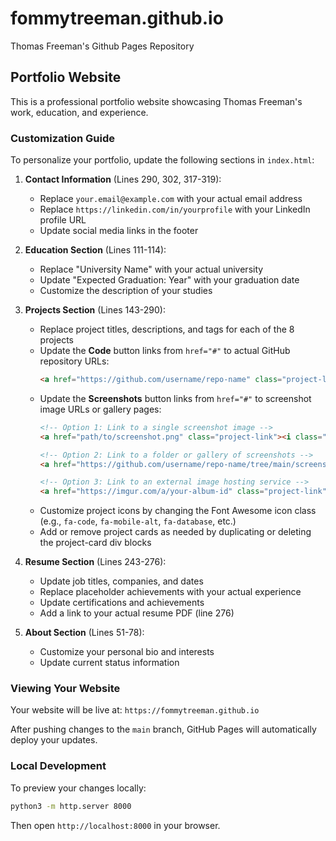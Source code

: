 # fommytreeman.github.io
Thomas Freeman's Github Pages Repository

## Portfolio Website

This is a professional portfolio website showcasing Thomas Freeman's work, education, and experience.

### Customization Guide

To personalize your portfolio, update the following sections in `index.html`:

1. **Contact Information** (Lines 290, 302, 317-319):
   - Replace `your.email@example.com` with your actual email address
   - Replace `https://linkedin.com/in/yourprofile` with your LinkedIn profile URL
   - Update social media links in the footer

2. **Education Section** (Lines 111-114):
   - Replace "University Name" with your actual university
   - Update "Expected Graduation: Year" with your graduation date
   - Customize the description of your studies

3. **Projects Section** (Lines 143-290):
   - Replace project titles, descriptions, and tags for each of the 8 projects
   - Update the **Code** button links from `href="#"` to actual GitHub repository URLs:
     ```html
     <a href="https://github.com/username/repo-name" class="project-link"><i class="fab fa-github"></i> Code</a>
     ```
   - Update the **Screenshots** button links from `href="#"` to screenshot image URLs or gallery pages:
     ```html
     <!-- Option 1: Link to a single screenshot image -->
     <a href="path/to/screenshot.png" class="project-link"><i class="fas fa-images"></i> Screenshots</a>
     
     <!-- Option 2: Link to a folder or gallery of screenshots -->
     <a href="https://github.com/username/repo-name/tree/main/screenshots" class="project-link"><i class="fas fa-images"></i> Screenshots</a>
     
     <!-- Option 3: Link to an external image hosting service -->
     <a href="https://imgur.com/a/your-album-id" class="project-link"><i class="fas fa-images"></i> Screenshots</a>
     ```
   - Customize project icons by changing the Font Awesome icon class (e.g., `fa-code`, `fa-mobile-alt`, `fa-database`, etc.)
   - Add or remove project cards as needed by duplicating or deleting the project-card div blocks

4. **Resume Section** (Lines 243-276):
   - Update job titles, companies, and dates
   - Replace placeholder achievements with your actual experience
   - Update certifications and achievements
   - Add a link to your actual resume PDF (line 276)

5. **About Section** (Lines 51-78):
   - Customize your personal bio and interests
   - Update current status information

### Viewing Your Website

Your website will be live at: `https://fommytreeman.github.io`

After pushing changes to the `main` branch, GitHub Pages will automatically deploy your updates.

### Local Development

To preview your changes locally:
```bash
python3 -m http.server 8000
```
Then open `http://localhost:8000` in your browser.

